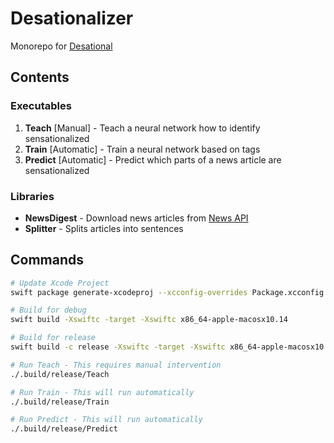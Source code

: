 # Desationalizer

Monorepo for [Desational](https://github.com/desational)

## Contents

### Executables

1. **Teach** [Manual] - Teach a neural network how to identify sensationalized
2. **Train** [Automatic] - Train a neural network based on tags
3. **Predict** [Automatic] - Predict which parts of a news article are sensationalized

### Libraries

- **NewsDigest** - Download news articles from [News API](https://newsapi.org)
- **Splitter** - Splits articles into sentences


## Commands

```sh
# Update Xcode Project
swift package generate-xcodeproj --xcconfig-overrides Package.xcconfig

# Build for debug
swift build -Xswiftc -target -Xswiftc x86_64-apple-macosx10.14

# Build for release
swift build -c release -Xswiftc -target -Xswiftc x86_64-apple-macosx10.14

# Run Teach - This requires manual intervention
./.build/release/Teach

# Run Train - This will run automatically
./.build/release/Train

# Run Predict - This will run automatically
./.build/release/Predict
```

